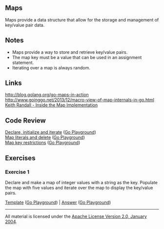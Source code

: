 ## Maps

Maps provide a data structure that allow for the storage and management of key/value pair data.

## Notes

* Maps provide a way to store and retrieve key/value pairs.
* The map key must be a value that can be used in an assignment statement.
* Iterating over a map is always random.

## Links

http://blog.golang.org/go-maps-in-action  
http://www.goinggo.net/2013/12/macro-view-of-map-internals-in-go.html  
[Keith Randall - Inside the Map Implementation](https://www.youtube.com/watch?v=Tl7mi9QmLns)

## Code Review

[Declare, initialize and iterate](example1/example1.go) ([Go Playground](https://play.golang.org/p/EHfkoipKYF))  
[Map literals and delete](example2/example2.go) ([Go Playground](https://play.golang.org/p/B2klwmqmPZ))  
[Map key restrictions](example3/example3.go) ([Go Playground](https://play.golang.org/p/LZRHA7FG6s))  

## Exercises

### Exercise 1

Declare and make a map of integer values with a string as the key. Populate the map with five values and iterate over the map to display the key/value pairs.

[Template](exercises/template1/template1.go) ([Go Playground](https://play.golang.org/p/E2VFcOY1o6)) | 
[Answer](exercises/exercise1/exercise1.go) ([Go Playground](https://play.golang.org/p/uT_pwbOgNc))
___
All material is licensed under the [Apache License Version 2.0, January 2004](http://www.apache.org/licenses/LICENSE-2.0).
